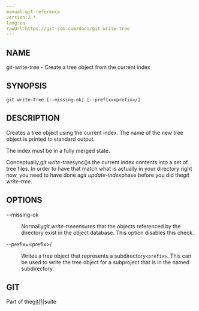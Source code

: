 ```yaml
---
manual:git reference
version:2.*
lang:en
rawUrl:https://git-scm.com/docs/git-write-tree
---
```



## NAME<a name="_name"></a>


git-write-tree - Create a tree object from the current index





## SYNOPSIS<a name="_synopsis"></a>

```
git write-tree [--missing-ok] [--prefix=<prefix>/]
```




## DESCRIPTION<a name="_description"></a>


Creates a tree object using the current index. The name of the new tree object is printed to standard output.




The index must be in a fully merged state.




Conceptually,<em>git write-tree</em>sync()s the current index contents into a set of tree files. In order to have that match what is actually in your directory right now, you need to have done a<em>git update-index</em>phase before you did the<em>git write-tree</em>.





## OPTIONS<a name="_options"></a>
<dl><dt id='git-write-tree---missing-ok'>--missing-ok</dt><dd>

Normally<em>git write-tree</em>ensures that the objects referenced by the directory exist in the object database. This option disables this check.

</dd><dt id='git-write-tree---prefixltprefixgt'>--prefix=&lt;prefix&gt;/</dt><dd>

Writes a tree object that represents a subdirectory`<prefix>`. This can be used to write the tree object for a subproject that is in the named subdirectory.

</dd></dl>



## GIT<a name="_git"></a>


Part of the[git[1]](%2248  "")suite





